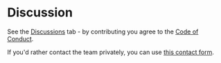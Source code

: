 # Discussion

See the [Discussions](https://github.com/govuk-digital-backbone/discussion/discussions) tab -
by contributing you agree to the [Code of Conduct](https://github.com/govuk-digital-backbone/discussion?tab=coc-ov-file).

If you'd rather contact the team privately, you can use
[this contact form](https://submit.forms.service.gov.uk/form/8339/digital-backbone-contact).
